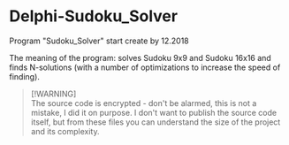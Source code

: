 # Delphi-Sudoku_Solver
Program "Sudoku_Solver" start create by 12.2018

The meaning of the program: solves Sudoku 9x9 and Sudoku 16x16 and finds N-solutions (with a number of optimizations to increase the speed of finding).

> [!WARNING]\
> The source code is encrypted - don't be alarmed, this is not a mistake, I did it on purpose. I don't want to publish the source code itself, but from these files you can understand the size of the project and its complexity.
